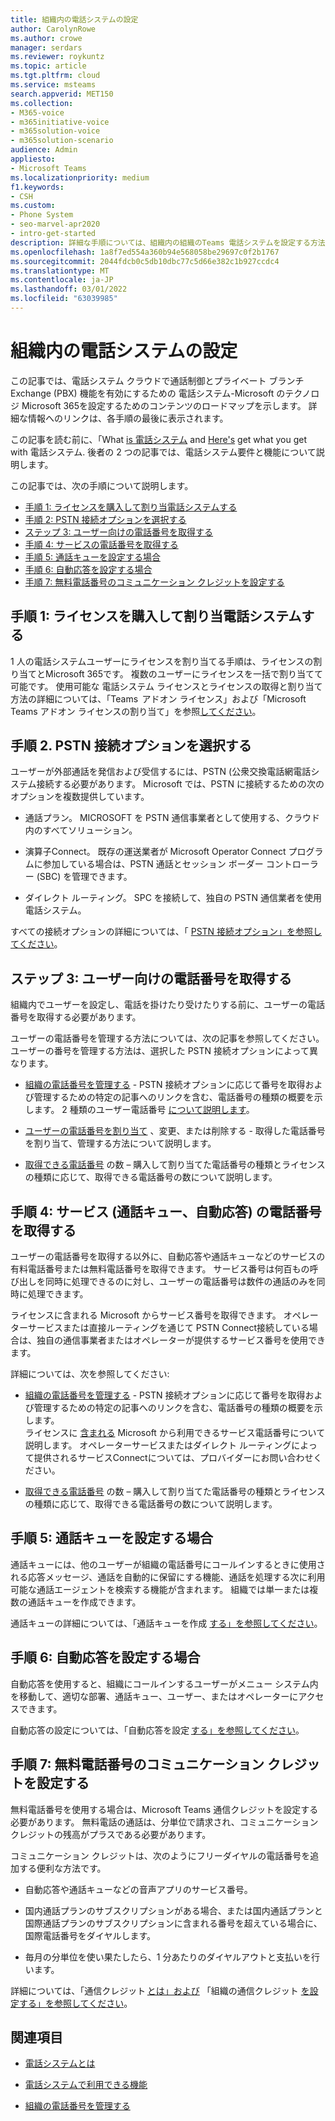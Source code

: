 ```yaml
---
title: 組織内の電話システムの設定
author: CarolynRowe
ms.author: crowe
manager: serdars
ms.reviewer: roykuntz
ms.topic: article
ms.tgt.pltfrm: cloud
ms.service: msteams
search.appverid: MET150
ms.collection:
- M365-voice
- m365initiative-voice
- m365solution-voice
- m365solution-scenario
audience: Admin
appliesto:
- Microsoft Teams
ms.localizationpriority: medium
f1.keywords:
- CSH
ms.custom:
- Phone System
- seo-marvel-apr2020
- intro-get-started
description: 詳細な手順については、組織内の組織のTeams 電話システムを設定する方法を説明Microsoft 365。
ms.openlocfilehash: 1a8f7ed554a360b94e568058be29697c0f2b1767
ms.sourcegitcommit: 2044fdcb0c5db10dbc77c5d66e382c1b927ccdc4
ms.translationtype: MT
ms.contentlocale: ja-JP
ms.lasthandoff: 03/01/2022
ms.locfileid: "63039985"
---
```

# <a name="set-up-phone-system-in-your-organization"></a>組織内の電話システムの設定

この記事では、電話システム クラウドで通話制御とプライベート ブランチ Exchange (PBX) 機能を有効にするための 電話システム-Microsoft のテクノロジ Microsoft 365を設定するためのコンテンツのロードマップを示します。 詳細な情報へのリンクは、各手順の最後に表示されます。 

この記事を読む前に、「What [is 電話システム](what-is-phone-system-in-office-365.md) and [Here's](here-s-what-you-get-with-phone-system.md) get what you get with 電話システム. 後者の 2 つの記事では、電話システム要件と機能について説明します。    

この記事では、次の手順について説明します。 

- [手順 1: ライセンスを購入して割り当電話システムする](#step-1-buy-and-assign-a-phone-system-license)  
- [手順 2: PSTN 接続オプションを選択する](#step-2-choose-a-pstn-connectivity-option) 
- [ステップ 3: ユーザー向けの電話番号を取得する](#step-3-get-phone-numbers-for-your-users)
- [手順 4: サービスの電話番号を取得する](#step-4-get-phone-numbers-for-services-call-queues-auto-attendants)
- [手順 5: 通話キューを設定する場合](#step-5-if-you-want-to-set-up-a-call-queue) 
- [手順 6: 自動応答を設定する場合](#step-6-if-you-want-to-set-up-an-auto-attendant) 
- [手順 7: 無料電話番号のコミュニケーション クレジットを設定する](#step-7-set-up-communications-credits-for-toll-free-numbers)
 

## <a name="step-1-buy-and-assign-a-phone-system-license"></a>手順 1: ライセンスを購入して割り当電話システムする

1 人の電話システムユーザーにライセンスを割り当てる手順は、ライセンスの割り当てとMicrosoft 365です。 複数のユーザーにライセンスを一括で割り当てて可能です。 使用可能な 電話システム ライセンスとライセンスの取得と割り当て方法の詳細については、「Teams [](/teams-add-on-licensing/microsoft-teams-add-on-licensing.md) アドオン ライセンス」および「Microsoft Teams アドオン ライセンスの割り当て」を参照[してください](/teams-add-on-licensing/assign-teams-add-on-licenses.md)。

## <a name="step-2-choose-a-pstn-connectivity-option"></a>手順 2. PSTN 接続オプションを選択する 
 
ユーザーが外部通話を発信および受信するには、PSTN (公衆交換電話網電話システム接続する必要があります。 Microsoft では、PSTN に接続するための次のオプションを複数提供しています。 

- 通話プラン。 MICROSOFT を PSTN 通信事業者として使用する、クラウド内のすべてソリューション。 

- 演算子Connect。 既存の運送業者が Microsoft Operator Connect プログラムに参加している場合は、PSTN 通話とセッション ボーダー コントローラー (SBC) を管理できます。 

- ダイレクト ルーティング。 SPC を接続して、独自の PSTN 通信業者を使用電話システム。 

すべての接続オプションの詳細については、「 [PSTN 接続オプション」を参照してください](pstn-connectivity.md)。   

## <a name="step-3-get-phone-numbers-for-your-users"></a>ステップ 3: ユーザー向けの電話番号を取得する

組織内でユーザーを設定し、電話を掛けたり受けたりする前に、ユーザーの電話番号を取得する必要があります。

ユーザーの電話番号を管理する方法については、次の記事を参照してください。 ユーザーの番号を管理する方法は、選択した PSTN 接続オプションによって異なります。   

- [組織の電話番号を管理する](manage-phone-numbers-landing-page.md) - PSTN 接続オプションに応じて番号を取得および管理するための特定の記事へのリンクを含む、電話番号の種類の概要を示します。 2 種類のユーザー電話番号 [について説明します](manage-phone-numbers-landing-page.md#user-telephone-numbers)。 
 
- [ユーザーの電話番号を割り当て](assign-change-or-remove-a-phone-number-for-a-user.md) 、変更、または削除する - 取得した電話番号を割り当て、管理する方法について説明します。 
 
- [取得できる電話番号](how-many-phone-numbers-can-you-get.md) の数 – 購入して割り当てた電話番号の種類とライセンスの種類に応じて、取得できる電話番号の数について説明します。 


## <a name="step-4-get-phone-numbers-for-services-call-queues-auto-attendants"></a>手順 4: サービス (通話キュー、自動応答) の電話番号を取得する

ユーザーの電話番号を取得する以外に、自動応答や通話キューなどのサービスの有料電話番号または無料電話番号を取得できます。 サービス番号は何百もの呼び出しを同時に処理できるのに対し、ユーザーの電話番号は数件の通話のみを同時に処理できます。   

ライセンスに含まれる Microsoft からサービス番号を取得できます。 オペレーターサービスまたは直接ルーティングを通じて PSTN Connect接続している場合は、独自の通信事業者またはオペレーターが提供するサービス番号を使用できます。 

詳細については、次を参照してください:

- [組織の電話番号を管理する](manage-phone-numbers-landing-page.md) - PSTN 接続オプションに応じて番号を取得および管理するための特定の記事へのリンクを含む、電話番号の種類の概要を示します。  
ライセンスに [含まれる](manage-phone-numbers-landing-page.md#service-telephone-numbers) Microsoft から利用できるサービス電話番号について説明します。 オペレーターサービスまたはダイレクト ルーティングによって提供されるサービスConnectについては、プロバイダーにお問い合わせください。 

- [取得できる電話番号](how-many-phone-numbers-can-you-get.md) の数 – 購入して割り当てた電話番号の種類とライセンスの種類に応じて、取得できる電話番号の数について説明します。 

## <a name="step-5-if-you-want-to-set-up-a-call-queue"></a>手順 5: 通話キューを設定する場合

通話キューには、他のユーザーが組織の電話番号にコールインするときに使用される応答メッセージ、通話を自動的に保留にする機能、通話を処理する次に利用可能な通話エージェントを検索する機能が含まれます。 組織では単一または複数の通話キューを作成できます。 

通話キューの詳細については、「通話キューを作成 [する」を参照してください](create-a-phone-system-call-queue.md)。

## <a name="step-6-if-you-want-to-set-up-an-auto-attendant"></a>手順 6: 自動応答を設定する場合

自動応答を使用すると、組織にコールインするユーザーがメニュー システム内を移動して、適切な部署、通話キュー、ユーザー、またはオペレーターにアクセスできます。  

自動応答の設定については、「自動応答を設定 [する」を参照してください](create-a-phone-system-auto-attendant.md)。

## <a name="step-7-set-up-communications-credits-for-toll-free-numbers"></a>手順 7: 無料電話番号のコミュニケーション クレジットを設定する

無料電話番号を使用する場合は、Microsoft Teams 通信クレジットを設定する必要があります。 無料電話の通話は、分単位で請求され、コミュニケーション クレジットの残高がプラスである必要があります。 

コミュニケーション クレジットは、次のようにフリーダイヤルの電話番号を追加する便利な方法です。 

- 自動応答や通話キューなどの音声アプリのサービス番号。 

- 国内通話プランのサブスクリプションがある場合、または国内通話プランと国際通話プランのサブスクリプションに含まれる番号を超えている場合に、国際電話番号をダイヤルします。 

- 毎月の分単位を使い果たしたら、1 分あたりのダイヤルアウトと支払いを行います。 

詳細については、「通信クレジット [とは」および](what-are-communications-credits.md) 「組織の通信クレジット [を設定する」を参照してください](set-up-communications-credits-for-your-organization.md)。
  

## <a name="related-topics"></a>関連項目

- [電話システムとは](what-is-phone-system-in-office-365.md)

- [電話システムで利用できる機能](here-s-what-you-get-with-phone-system.md)

- [組織の電話番号を管理する](manage-phone-numbers-landing-page.md)


    
  
 
